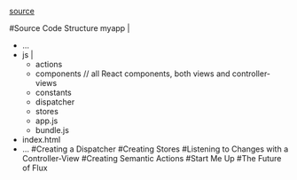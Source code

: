[source](http://facebook.github.io/flux/docs/todo-list.html)

#Source Code Structure
myapp
  |
  + ...
  + js
    |
    + actions
    + components // all React components, both views and controller-views
    + constants
    + dispatcher
    + stores
    + app.js
    + bundle.js
  + index.html
  + ...
#Creating a Dispatcher
#Creating Stores
#Listening to Changes with a Controller-View
#Creating Semantic Actions
#Start Me Up
#The Future of Flux